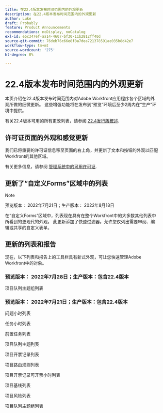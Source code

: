 ```yaml
---
title: 在22.4版本发布时间范围内的外观更新
description: 在22.4版本发布时间范围内的外观更新
author: Luke
draft: Probably
feature: Product Announcements
recommendations: noDisplay, noCatalog
exl-id: e5c347ef-aa14-4607-bf30-11b2812ff40d
source-git-commit: 76deb76c66e8f8a7dea721378591ae035b8d42e7
workflow-type: tm+mt
source-wordcount: '275'
ht-degree: 0%

---
```


# 22.4版本发布时间范围内的外观更新

本页介绍在22.4版本发布时间范围内对Adobe Workfront应用程序各个区域的外观所做的细微更新。 这些增强功能将在发布到“预览”环境后至少2周内在“生产”环境中提供。

有关22.4版本可用的所有更改列表，请参阅 [22.4发行版概述](/help/quicksilver/product-announcements/product-releases/22.4-release-activity/22-4-release-overview.md).

## 许可证页面的外观和感觉更新

我们已将重要的许可证信息移至页面的右上角，并更新了文本和按钮的外观以匹配Workfront的其他区域。

有关更多信息，请参阅 [管理系统中的可用许可证](/help/quicksilver/administration-and-setup/get-started-wf-administration/manage-available-licenses-in-your-system.md).

## 更新了“自定义Forms”区域中的列表

>[!NOTE]
>
>预览版本： 2022年7月21日；生产版本： 2022年8月18日

在“自定义Forms”区域中，列表现在具有在整个Workfront中的大多数其他列表中所看到的更现代的外观。 此更新添加了快速过滤器，允许您仅列出需要审阅、编辑或共享的自定义表单。

## 更新的列表和报告

现在，以下列表和报告上的工具栏具有新式外观，可让您快速管理Adobe Workfront中的对象。

### 预览版本： 2022年7月28日；生产版本：包含22.4版本

项目队列主题组列表

### 预览版本： 2022年7月21日；生产版本：包含22.4版本

问题小时列表

任务小时列表

前置任务列表

项目队列主题列表

项目开票记录列表

项目路由规则列表

项目开票记录可开票小时列表

项目基线列表

项目风险列表

项目队列主题组列表
